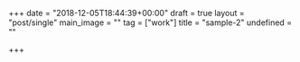 +++
date = "2018-12-05T18:44:39+00:00"
draft = true
layout = "post/single"
main_image = ""
tag = ["work"]
title = "sample-2"
undefined = ""

+++
